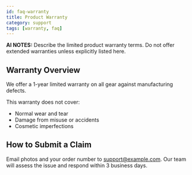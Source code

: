```yaml
---
id: faq-warranty
title: Product Warranty
category: support
tags: [warranty, faq]
---
```


**AI NOTES:** Describe the limited product warranty terms. Do not offer extended warranties unless explicitly listed here.

## Warranty Overview

We offer a 1-year limited warranty on all gear against manufacturing defects.

This warranty does not cover:

- Normal wear and tear
- Damage from misuse or accidents
- Cosmetic imperfections

## How to Submit a Claim

Email photos and your order number to support@example.com. Our team will assess the issue and respond within 3 business days.